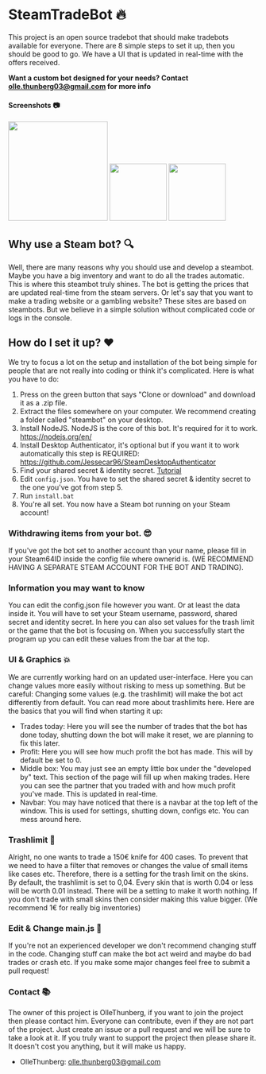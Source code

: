 # SteamTradeBot :fire:
This project is an open source tradebot that should make tradebots available for everyone. There are 8 simple steps to set it up, then you should be good to go. We have a UI that is updated in real-time with the offers received. 

**Want a custom bot designed for your needs? Contact olle.thunberg03@gmail.com for more info**

#### Screenshots :camera:
<p float="left">
<img src="https://user-images.githubusercontent.com/7386785/46103266-af1be780-c1d0-11e8-8554-7a63a99bad83.PNG" width="200">
<img src="https://user-images.githubusercontent.com/7386785/46106221-754edf00-c1d8-11e8-82b3-28577aea7616.PNG" width="115">
<img src="https://user-images.githubusercontent.com/7386785/46106324-ae874f00-c1d8-11e8-9eba-89ce50846833.PNG" width="115">
</p>

## Why use a Steam bot? :mag:
Well, there are many reasons why you should use and develop a steambot. Maybe you have a big inventory and want to do all the trades automatic. This is where this steambot truly shines. The bot is getting the prices that are updated real-time from the steam servers. Or let's say that you want to make a trading website or a gambling website? These sites are based on steambots. But we believe in a simple solution without complicated code or logs in the console. 

## How do I set it up? :heart:
We try to focus a lot on the setup and installation of the bot being simple for people that are not really into coding or think it's complicated.
Here is what you have to do:

1. Press on the green button that says "Clone or download" and download it as a .zip file. 
2. Extract the files somewhere on your computer. We recommend creating a folder called "steambot" on your desktop. 
3. Install NodeJS. NodeJS is the core of this bot. It's required for it to work. https://nodejs.org/en/
4. Install Desktop Authenticator, it's optional but if you want it to work automatically this step is REQUIRED: https://github.com/Jessecar96/SteamDesktopAuthenticator
5. Find your shared secret & identity secret. [Tutorial](https://www.youtube.com/watch?v=JjdOJVSZ9Mo)
6. Edit `config.json`. You have to set the shared secret & identity secret to the one you've got from step 5. 
7. Run `install.bat`
8. You're all set. You now have a Steam bot running on your Steam account! 

### Withdrawing items from your bot. :sunglasses:
If you've got the bot set to another account than your name, please fill in your Steam64ID inside the config file where ownerid is. 
(WE RECOMMEND HAVING A SEPARATE STEAM ACCOUNT FOR THE BOT AND TRADING).

### Information you may want to know
You can edit the config.json file however you want. Or at least the data inside it. You will have to set your Steam username, password, shared secret and identity secret. In here you can also set values for the trash limit or the game that the bot is focusing on. When you successfully start the program up you can edit these values from the bar at the top. 

### UI & Graphics :boom:
We are currently working hard on an updated user-interface. Here you can change values more easily without risking to mess up something. But be careful: Changing some values (e.g. the trashlimit) will make the bot act differently from default. You can read more about trashlimits here. Here are the basics that you will find when starting it up:
 - Trades today: Here you will see the number of trades that the bot has done today, shutting down the bot will make it reset, we are planning to fix this later.
 - Profit: Here you will see how much profit the bot has made. This will by default be set to 0.
 - Middle box: You may just see an empty little box under the "developed by" text. This section of the page will fill up when making trades. Here you can see the partner that you traded with and how much profit you've made. This is updated in real-time.
 - Navbar: You may have noticed that there is a navbar at the top left of the window. This is used for settings, shutting down, configs etc. You can mess around here.

### Trashlimit :shit:
Alright, no one wants to trade a 150€ knife for 400 cases. To prevent that we need to have a filter that removes or changes the value of small items like cases etc. Therefore, there is a setting for the trash limit on the skins. By default, the trashlimit is set to 0,04. Every skin that is worth 0.04 or less will be worth 0.01 instead. There will be a setting to make it worth nothing. If you don't trade with small skins then consider making this value bigger. (We recommend 1€ for really big inventories) 

### Edit & Change main.js :scroll:
If you're not an experienced developer we don't recommend changing stuff in the code. Changing stuff can make the bot act weird and maybe do bad trades or crash etc. If you make some major changes feel free to submit a pull request!

### Contact :books:
The owner of this project is OlleThunberg, if you want to join the project then please contact him.
Everyone can contribute, even if they are not part of the project. Just create an issue or a pull request and we will be sure to take a look at it. 
If you truly want to support the project then please share it. It doesn't cost you anything, but it will make us happy.
 - OlleThunberg: olle.thunberg03@gmail.com


